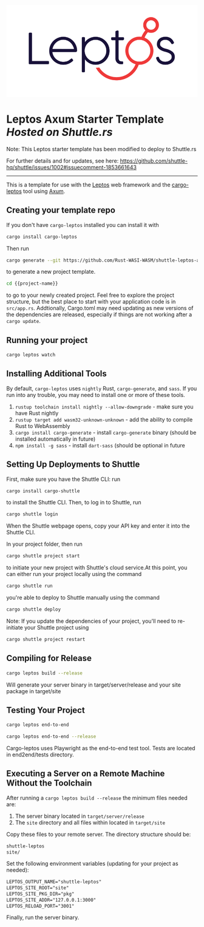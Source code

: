 <picture>
    <source srcset="https://raw.githubusercontent.com/leptos-rs/leptos/main/docs/logos/Leptos_logo_Solid_White.svg" media="(prefers-color-scheme: dark)">
    <img src="https://raw.githubusercontent.com/leptos-rs/leptos/main/docs/logos/Leptos_logo_RGB.svg" alt="Leptos Logo">
</picture>

# Leptos Axum Starter Template <i>Hosted on Shuttle.rs</i>

Note: This Leptos starter template has been modified to deploy to Shuttle.rs

For further details and for updates, see here: https://github.com/shuttle-hq/shuttle/issues/1002#issuecomment-1853661643

---

This is a template for use with the [Leptos](https://github.com/leptos-rs/leptos) web framework and the [cargo-leptos](https://github.com/akesson/cargo-leptos) tool using [Axum](https://github.com/tokio-rs/axum).

## Creating your template repo

If you don't have `cargo-leptos` installed you can install it with

```sh
cargo install cargo-leptos
```

Then run
```sh
cargo generate --git https://github.com/Rust-WASI-WASM/shuttle-leptos-axum.git
```

to generate a new project template.

```sh
cd {{project-name}}
```

to go to your newly created project.
Feel free to explore the project structure, but the best place to start with your application code is in `src/app.rs`.
Addtionally, Cargo.toml may need updating as new versions of the dependencies are released, especially if things are not working after a `cargo update`.

## Running your project

```sh
cargo leptos watch
```

## Installing Additional Tools

By default, `cargo-leptos` uses `nightly` Rust, `cargo-generate`, and `sass`. If you run into any trouble, you may need to install one or more of these tools.

1. `rustup toolchain install nightly --allow-downgrade` - make sure you have Rust nightly
2. `rustup target add wasm32-unknown-unknown` - add the ability to compile Rust to WebAssembly
3. `cargo install cargo-generate` - install `cargo-generate` binary (should be installed automatically in future)
4. `npm install -g sass` - install `dart-sass` (should be optional in future

## Setting Up Deployments to Shuttle

First, make sure you have the Shuttle CLI: run

```sh
cargo install cargo-shuttle
```

to install the Shuttle CLI. Then, to log in to Shuttle, run

```sh
cargo shuttle login
```

When the Shuttle webpage opens, copy your API key and enter it into the Shuttle CLI.

In your project folder, then run

```sh
cargo shuttle project start
```
to initiate your new project with Shuttle's cloud service.At this point, you can either run your project locally using the command

```sh
cargo shuttle run
```

 you're able to deploy to Shuttle manually using the command

```sh
cargo shuttle deploy
```

Note: If you update the dependencies of your project, you'll need to re-initiate your Shuttle project using

```sh
cargo shuttle project restart
```


## Compiling for Release
```sh
cargo leptos build --release
```

Will generate your server binary in target/server/release and your site package in target/site

## Testing Your Project
```sh
cargo leptos end-to-end
```

```sh
cargo leptos end-to-end --release
```

Cargo-leptos uses Playwright as the end-to-end test tool.
Tests are located in end2end/tests directory.



## Executing a Server on a Remote Machine Without the Toolchain
After running a `cargo leptos build --release` the minimum files needed are:

1. The server binary located in `target/server/release`
2. The `site` directory and all files within located in `target/site`

Copy these files to your remote server. The directory structure should be:

```text
shuttle-leptos
site/
```

Set the following environment variables (updating for your project as needed):

```text
LEPTOS_OUTPUT_NAME="shuttle-leptos"
LEPTOS_SITE_ROOT="site"
LEPTOS_SITE_PKG_DIR="pkg"
LEPTOS_SITE_ADDR="127.0.0.1:3000"
LEPTOS_RELOAD_PORT="3001"
```

Finally, run the server binary.
